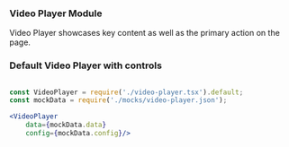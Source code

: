 ### Video Player Module

Video Player showcases key content as well as the primary action on the page.

### Default Video Player with controls

```jsx

const VideoPlayer = require('./video-player.tsx').default;
const mockData = require('./mocks/video-player.json');

<VideoPlayer
    data={mockData.data}
    config={mockData.config}/>
```
